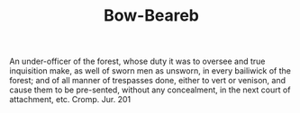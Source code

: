 ---
title: Bow-Beareb
letter: B
permalink: "/definitions/bld-bow-beareb.html"
body: An under-officer of the forest, whose duty it was to oversee and true inquisition
  make, as well of sworn men as unsworn, in every bailiwick of the forest; and of
  all manner of trespasses done, either to vert or venison, and cause them to be pre-sented,
  without any concealment, in the next court of attachment, etc. Cromp. Jur. 201
published_at: '2018-07-07'
source: Black's Law Dictionary 2nd Ed (1910)
layout: post
---